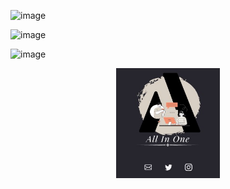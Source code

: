 ![image](https://user-images.githubusercontent.com/97504900/207774119-e90b2b8e-6620-49a3-943f-32d676ff549d.png)

![image](https://user-images.githubusercontent.com/97504900/207774268-19e7128e-e058-4c0b-a032-df059858f40e.png)

![image](https://user-images.githubusercontent.com/97504900/207774205-b1ec2dee-df33-4ec5-acc7-55667d8e81ec.png)

<p align="center" width="100%">
    <img width="33%" src="assets/img/readme.jpg">
</p>

